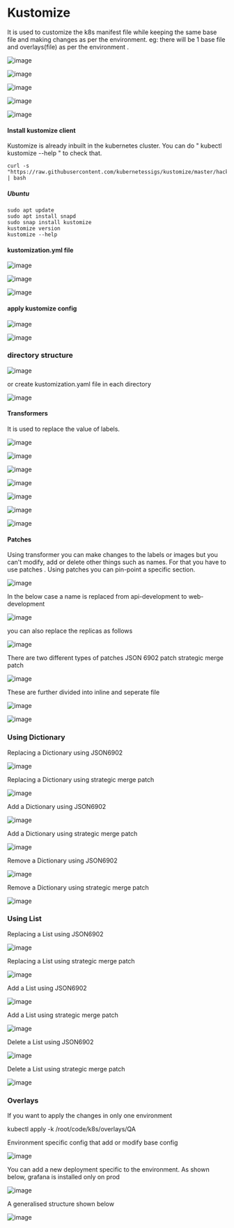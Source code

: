 # Kustomize

It is used to customize the k8s manifest file while keeping the same base file and making changes as per the environment. eg: there will be 1 base file and overlays(file) as per the environment .

![image](https://github.com/user-attachments/assets/0a8ce6f8-aee9-4711-80bf-970238ff05a3)

![image](https://github.com/user-attachments/assets/0c7e3f86-797b-4e5f-9c51-25bd52020d5c)

![image](https://github.com/user-attachments/assets/4472be58-7c02-44c6-91ae-7939feb8dfde)

![image](https://github.com/user-attachments/assets/8de9f378-81af-4e7c-8d09-c1df2b50d64c)

![image](https://github.com/user-attachments/assets/e8acbe9b-57bf-4084-b1d9-d07b0ab0ad1b)

#### Install kustomize client

Kustomize is already inbuilt in the kubernetes cluster. You can do " kubectl kustomize --help " to check that. 

```
curl -s "https://raw.githubusercontent.com/kubernetessigs/kustomize/master/hack/install_kustomize.sh" | bash
```

##### Ubuntu
```
sudo apt update
sudo apt install snapd
sudo snap install kustomize
kustomize version
kustomize --help
```

#### kustomization.yml file

![image](https://github.com/user-attachments/assets/4dfe196c-03bf-489b-86de-fc3c23fb2b1b)

![image](https://github.com/user-attachments/assets/57619e33-23d5-48bc-9fe0-758ee6094643)

![image](https://github.com/user-attachments/assets/757fc9e5-3d1d-448e-b3cf-f96e489bc0fd)

#### apply kustomize config

![image](https://github.com/user-attachments/assets/cb42d86a-694f-4fc6-9179-0e172c218cc5)

![image](https://github.com/user-attachments/assets/04708921-b5a6-4d64-b53f-2e773801cb7e)

### directory structure

![image](https://github.com/user-attachments/assets/aa450eea-ca04-4530-8a44-fbd4142b780f)

or create kustomization.yaml file in each directory

![image](https://github.com/user-attachments/assets/968085f1-8a1b-40da-a784-9898dfc69eab)

#### Transformers
It is used to replace the value of labels. 

![image](https://github.com/user-attachments/assets/613f2c86-c6f6-4751-b92b-a976d6ab82ff)

![image](https://github.com/user-attachments/assets/6c951b20-67e6-46bd-814f-f7c0fc547b32)

![image](https://github.com/user-attachments/assets/1e38e0fc-f925-4c97-9e70-261ef7668632)

![image](https://github.com/user-attachments/assets/984b9c19-9f70-4726-b60e-489430fa61e6)

![image](https://github.com/user-attachments/assets/63c1676e-4c25-4610-8711-38e1694d7161)

![image](https://github.com/user-attachments/assets/438dc360-4002-4bb7-87aa-20115b690e86)

![image](https://github.com/user-attachments/assets/d4081cf7-2923-40ff-babe-d83099b8c378)

#### Patches
Using transformer you can make changes to the labels or images but you can't modify, add or delete other things such as names. For that you have to use patches . Using patches you can pin-point a specific section.

![image](https://github.com/user-attachments/assets/a0f9341c-a183-458e-84c9-f059d699a35c)

In the below case a name is replaced from api-development to web-development

![image](https://github.com/user-attachments/assets/697e17c2-6a0f-4d0e-bbe3-b6bbb609783b)

you can also replace the replicas as follows

![image](https://github.com/user-attachments/assets/d66d92c8-b14c-49e8-8bf6-d930b85075e6)

There are two different types of patches
 JSON 6902 patch
 strategic merge patch

 ![image](https://github.com/user-attachments/assets/38195656-0317-4769-8cd6-6abc6f938e9c)

 These are further divided into inline and seperate file

 ![image](https://github.com/user-attachments/assets/b78109d1-5758-4ca8-b03f-7ff0fe9c78da)

 ![image](https://github.com/user-attachments/assets/b7e8f550-8282-4fb9-b0b0-942283b5145e)

### Using Dictionary

 Replacing a Dictionary using JSON6902

 ![image](https://github.com/user-attachments/assets/a71ac7b8-3f55-4051-b850-1338cfa488b3)

 Replacing a Dictionary using strategic merge patch 

 ![image](https://github.com/user-attachments/assets/11defbe2-c9c3-4b95-8051-1cb1602a3f87)
 
Add a Dictionary using JSON6902

![image](https://github.com/user-attachments/assets/c60151f9-ee77-428d-9352-c7321a01257f)

Add a Dictionary using strategic merge patch

![image](https://github.com/user-attachments/assets/0db26eb2-4b44-4983-bb48-5883c7721bf7)

Remove a Dictionary using JSON6902

![image](https://github.com/user-attachments/assets/71128ef9-7795-47c2-bc8d-e09747e389a7)

Remove a Dictionary using strategic merge patch

![image](https://github.com/user-attachments/assets/faccb906-7fd4-47c4-94f5-1f0671033ad1)

### Using List

Replacing a List using JSON6902

![image](https://github.com/user-attachments/assets/5f460576-9d05-4cc2-b387-0e387407dc49)

Replacing a List using strategic merge patch

![image](https://github.com/user-attachments/assets/abf09d93-1f1c-420d-83e0-57008e5fb845)

Add a List using JSON6902

![image](https://github.com/user-attachments/assets/04cff382-b2a9-414d-a20d-7a8785335c1c)

Add a List using strategic merge patch

![image](https://github.com/user-attachments/assets/b463d3ff-4e50-4d02-a8a4-c8f0801b4276)

Delete a List using JSON6902

![image](https://github.com/user-attachments/assets/6fbf100a-67cd-4a4e-af79-f23f4950fb5e)

Delete a List using strategic merge patch

![image](https://github.com/user-attachments/assets/c5308e27-7a94-44b9-b691-8c9c0356c58d)

### Overlays

If you want to apply the changes in only one environment

kubectl apply -k /root/code/k8s/overlays/QA

Environment specific config that add or modify base config

![image](https://github.com/user-attachments/assets/4cb849e6-362b-4cc7-abb0-854360b3badc)

You can add a new deployment specific to the environment. As shown below, grafana is installed only on prod

![image](https://github.com/user-attachments/assets/80d4c705-49e7-43ca-bcb6-f6e5ceac911a)

A generalised structure shown below

![image](https://github.com/user-attachments/assets/f979df26-0240-470c-94fc-5524e44d2067)





